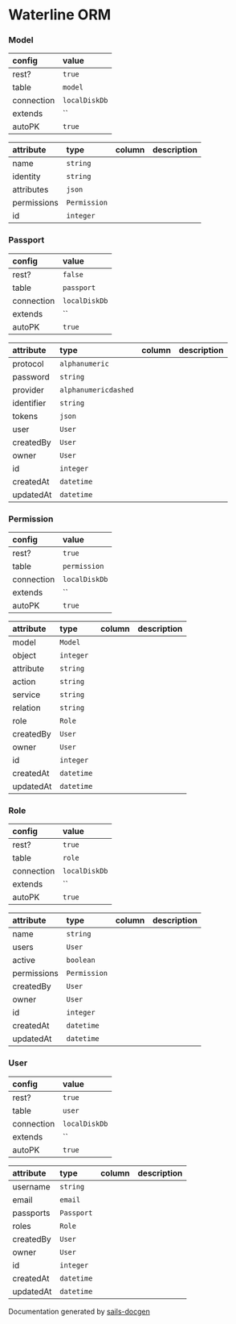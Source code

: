 # Waterline ORM

### Model



| config | value |
|:---|:---|
| rest? | `true` |
| table | `model` |
| connection | `localDiskDb` |
| extends | `` |
| autoPK | `true` |

| attribute | type | column | description |
|:---|:---|:---|:---| 
| name | `string` |  |  |   
| identity | `string` |  |  |   
| attributes | `json` |  |  |   
| permissions | `Permission` |  |  |   
| id | `integer` |  |  |   


### Passport



| config | value |
|:---|:---|
| rest? | `false` |
| table | `passport` |
| connection | `localDiskDb` |
| extends | `` |
| autoPK | `true` |

| attribute | type | column | description |
|:---|:---|:---|:---| 
| protocol | `alphanumeric` |  |  |   
| password | `string` |  |  |   
| provider | `alphanumericdashed` |  |  |   
| identifier | `string` |  |  |   
| tokens | `json` |  |  |   
| user | `User` |  |  |   
| createdBy | `User` |  |  |   
| owner | `User` |  |  |   
| id | `integer` |  |  |   
| createdAt | `datetime` |  |  |   
| updatedAt | `datetime` |  |  |   


### Permission



| config | value |
|:---|:---|
| rest? | `true` |
| table | `permission` |
| connection | `localDiskDb` |
| extends | `` |
| autoPK | `true` |

| attribute | type | column | description |
|:---|:---|:---|:---| 
| model | `Model` |  |  |   
| object | `integer` |  |  |   
| attribute | `string` |  |  |   
| action | `string` |  |  |   
| service | `string` |  |  |   
| relation | `string` |  |  |   
| role | `Role` |  |  |   
| createdBy | `User` |  |  |   
| owner | `User` |  |  |   
| id | `integer` |  |  |   
| createdAt | `datetime` |  |  |   
| updatedAt | `datetime` |  |  |   


### Role



| config | value |
|:---|:---|
| rest? | `true` |
| table | `role` |
| connection | `localDiskDb` |
| extends | `` |
| autoPK | `true` |

| attribute | type | column | description |
|:---|:---|:---|:---| 
| name | `string` |  |  |   
| users | `User` |  |  |   
| active | `boolean` |  |  |   
| permissions | `Permission` |  |  |   
| createdBy | `User` |  |  |   
| owner | `User` |  |  |   
| id | `integer` |  |  |   
| createdAt | `datetime` |  |  |   
| updatedAt | `datetime` |  |  |   


### User



| config | value |
|:---|:---|
| rest? | `true` |
| table | `user` |
| connection | `localDiskDb` |
| extends | `` |
| autoPK | `true` |

| attribute | type | column | description |
|:---|:---|:---|:---| 
| username | `string` |  |  |   
| email | `email` |  |  |   
| passports | `Passport` |  |  |   
| roles | `Role` |  |  |   
| createdBy | `User` |  |  |   
| owner | `User` |  |  |   
| id | `integer` |  |  |   
| createdAt | `datetime` |  |  |   
| updatedAt | `datetime` |  |  |   



Documentation generated by [sails-docgen](https://github.com/cnect/sails-docgen)